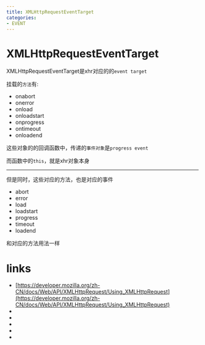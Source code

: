 ```yaml
---
title: XMLHttpRequestEventTarget
categories: 
- EVENT
---
```


# XMLHttpRequestEventTarget

XMLHttpRequestEventTarget是xhr对应的的`event target`

挂载的`方法`有:

- onabort
- onerror
- onload
- onloadstart
- onprogress
- ontimeout
- onloadend

这些对象的的回调函数中，传递的`事件对象`是`progress event`

而函数中的`this`，就是xhr对象本身

-------------------

但是同时，这些对应的方法，也是对应的事件

- abort
- error
- load
- loadstart
- progress
- timeout
- loadend

和对应的方法用法一样


# links

- [https://developer.mozilla.org/zh-CN/docs/Web/API/XMLHttpRequest/Using_XMLHttpRequest](https://developer.mozilla.org/zh-CN/docs/Web/API/XMLHttpRequest/Using_XMLHttpRequest)
- []()
- []()
- []()
- []()
- []()